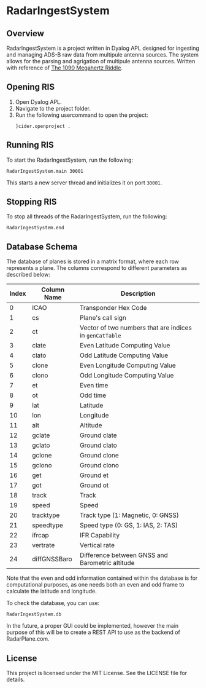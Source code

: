 # RadarIngestSystem

## Overview

RadarIngestSystem is a project written in Dyalog APL designed for ingesting and managing ADS-B raw data from multipule antenna sources. The system allows for the parsing and agrigation of multipule antenna sources. Written with reference of [The 1090 Megahertz Riddle](https://mode-s.org/decode/misc/preface.html).

## Opening RIS

1. Open Dyalog APL.
2. Navigate to the project folder.
3. Run the following usercommand to open the project:
    ```apl
    ]cider.openproject .
    ```

## Running RIS

To start the RadarIngestSystem, run the following:
```apl
RadarIngestSystem.main 30001
```
This starts a new server thread and initializes it on port `30001`.

## Stopping RIS

To stop all threads of the RadarIngestSystem, run the following:
```apl
RadarIngestSystem.end
```

## Database Schema

The database of planes is stored in a matrix format, where each row represents a plane. The columns correspond to different parameters as described below:

| Index | Column Name                          | Description |
|-------|--------------------------------------|-------------|
| 0     | ICAO                                 | Transponder Hex Code |
| 1     | cs                                   | Plane's call sign |
| 2     | ct                                   | Vector of two numbers that are indices in `genCatTable` |
| 3     | clate                                | Even Latitude Computing Value |
| 4     | clato                                | Odd Latitude Computing Value |
| 5     | clone                                | Even Longitude Computing Value |
| 6     | clono                                | Odd Longitude Computing Value |
| 7     | et                                   | Even time |
| 8     | ot                                   | Odd time |
| 9     | lat                                  | Latitude |
| 10    | lon                                  | Longitude |
| 11    | alt                                  | Altitude |
| 12    | gclate                               | Ground clate |
| 13    | gclato                               | Ground clato |
| 14    | gclone                               | Ground clone |
| 15    | gclono                               | Ground clono |
| 16    | get                                  | Ground et |
| 17    | got                                  | Ground ot |
| 18    | track                                | Track |
| 19    | speed                                | Speed |
| 20    | tracktype                            | Track type (1: Magnetic, 0: GNSS) |
| 21    | speedtype                            | Speed type (0: GS, 1: IAS, 2: TAS) |
| 22    | ifrcap                               | IFR Capability |
| 23    | vertrate                             | Vertical rate |
| 24    | diffGNSSBaro                         | Difference between GNSS and Barometric altitude |

Note that the even and odd information contained within the database is for computational purposes, as one needs both an even and odd frame to calculate the latitude and longitude. 

To check the database, you can use:
```apl
RadarIngestSystem.db
```

In the future, a proper GUI could be implemented, however the main purpose of this will be to create a REST API to use as the backend of RadarPlane.com. 

## License

This project is licensed under the MIT License. See the LICENSE file for details.